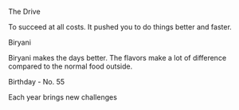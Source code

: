 The Drive 

To succeed at all costs.
It pushed you to do things better and faster. 



Biryani 

Biryani makes the days better.
The flavors make a lot of difference compared to the normal food outside.


Birthday - No. 55

Each year brings new challenges 

